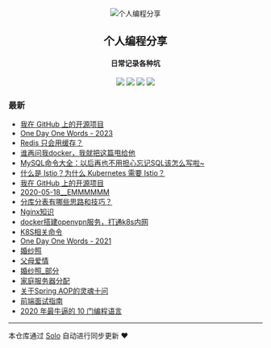 <p align="center"><img alt="个人编程分享" src="https://b3log.org/images/brand/solo-128.png"></p><h2 align="center">
个人编程分享
</h2>

<h4 align="center">日常记录各种坑</h4>
<p align="center"><a title="个人编程分享" target="_blank" href="https://github.com/liangzhaoliang95/solo-blog"><img src="https://img.shields.io/github/last-commit/liangzhaoliang95/solo-blog.svg?style=flat-square&color=FF9900"></a>
<a title="GitHub repo size in bytes" target="_blank" href="https://github.com/liangzhaoliang95/solo-blog"><img src="https://img.shields.io/github/repo-size/liangzhaoliang95/solo-blog.svg?style=flat-square"></a>
<a title="Solo Version" target="_blank" href="https://github.com/88250/solo/releases"><img src="https://img.shields.io/badge/solo-4.4.0-f1e05a.svg?style=flat-square&color=blueviolet"></a>
<a title="Hits" target="_blank" href="https://github.com/88250/hits"><img src="https://hits.b3log.org/liangzhaoliang95/solo-blog.svg"></a></p>

### 最新

* [我在 GitHub 上的开源项目](https://localhost/my-github-repos)
* [One Day One Words - 2023](https://localhost/articles/2023/04/10/1681128162515.html)
* [Redis 只会用缓存？](https://localhost/articles/2023/01/12/1673500626095.html)
* [谁再问我docker，我就把这篇甩给他](https://localhost/articles/2023/01/03/1672726614049.html)
* [MySQL命令大全：以后再也不用担心忘记SQL该怎么写啦~](https://localhost/articles/2022/12/19/1671410962873.html)
* [什么是 Istio？为什么 Kubernetes 需要 Istio？](https://localhost/articles/2022/06/13/1655092892483.html)
* [我在 GitHub 上的开源项目](https://localhost/github)
* [2020-05-18__EMMMMMM](https://localhost/articles/2022/06/10/1654857463774.html)
* [分库分表有哪些思路和技巧？](https://localhost/articles/2021/11/04/1635988501875.html)
* [Nginx知识](https://localhost/articles/2020/08/24/1598231403151.html)
* [docker搭建openvpn服务，打通k8s内网](https://localhost/articles/2021/12/07/1638857872489.html)
* [K8S相关命令](https://localhost/articles/2021/06/28/1624866121392.html)
* [One Day One Words - 2021](https://localhost/articles/2021/06/25/1624604005727.html)
* [婚纱照](https://localhost/articles/2021/01/19/1611049908855.html)
* [父母爱情](https://localhost/articles/2020/12/25/1608888836182.html)
* [婚纱照_部分](https://localhost/articles/2020/12/25/1608880891587.html)
* [家庭服务器分配](https://localhost/articles/2020/12/01/1606813159401.html)
* [关于Spring AOP的灵魂十问](https://localhost/articles/2020/09/09/1599613727655.html)
* [前端面试指南](https://localhost/articles/2020/08/28/1598607282631.html)
* [2020 年最牛逼的 10 门编程语言](https://localhost/articles/2020/08/21/1597973283154.html)



---

本仓库通过 [Solo](https://github.com/88250/solo) 自动进行同步更新 ❤️ 